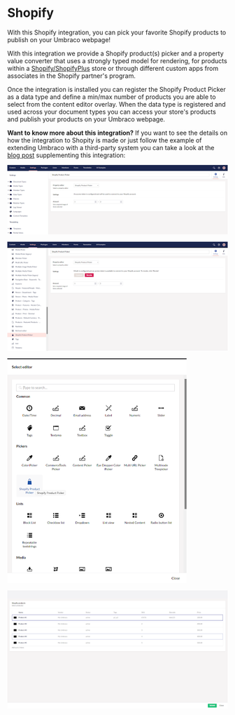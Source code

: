 # Shopify
With this Shopify integration, you can pick your favorite Shopify products to publish on your Umbraco webpage!

With this integration we provide a Shopify product(s) picker and a property value converter that uses a strongly typed model for rendering, for products within a [Shopify/ShopifyPlus](https://www.shopify.com/) store or through different custom apps from associates in the Shopify partner's program.

Once the integration is installed you can register the Shopify Product Picker as a data type and define a min/max number of products you are able to select from the content editor overlay. When the data type is registered and used across your document types you can access your store's products and publish your products on your Umbraco webpage.

**Want to know more about this integration?**
If you want to see the details on how the integration to Shopity is made or just follow the example of extending Umbraco with a third-party system you can take a look at the [blog post](https://umbraco.com/blog/integrating-umbraco-cms-with-shopify/) supplementing this integration:

![data-type1](https://raw.githubusercontent.com/umbraco/Umbraco.Cms.Integrations/main/src/Umbraco.Cms.Integrations.Commerce.Shopify.Core/docs/images/data-type1.png)

![data-type2](https://raw.githubusercontent.com/umbraco/Umbraco.Cms.Integrations/main/src/Umbraco.Cms.Integrations.Commerce.Shopify.Core/docs/images/data-type2.png)

![editors](https://raw.githubusercontent.com/umbraco/Umbraco.Cms.Integrations/main/src/Umbraco.Cms.Integrations.Commerce.Shopify.Core/docs/images/editors.png)

![products](https://raw.githubusercontent.com/umbraco/Umbraco.Cms.Integrations/main/src/Umbraco.Cms.Integrations.Commerce.Shopify.Core/docs/images/products.png)